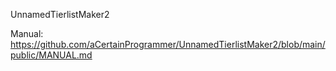 UnnamedTierlistMaker2

Manual: https://github.com/aCertainProgrammer/UnnamedTierlistMaker2/blob/main/public/MANUAL.md
